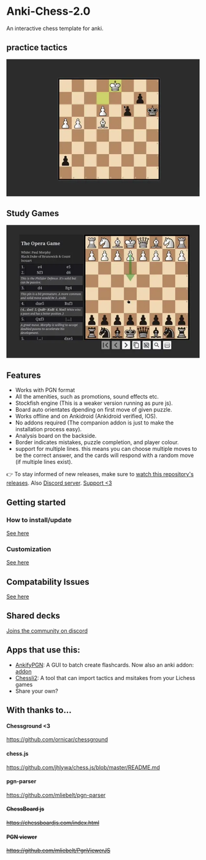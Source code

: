 # Anki-Chess-2.0
An interactive chess template for anki.

## practice tactics

![chess GIF](examples/puzzleDemo.webp)

## Study Games

![chess GIF](examples/viewerDemo.webp)


## Features

- Works with PGN format
- All the amenities, such as promotions, sound effects etc.
- Stockfish engine (This is a weaker version running as pure js).
- Board auto orientates dpending on first move of given puzzle.
- Works offline and on Ankidroid (Ankidroid verified, IOS).
- No addons required (The companion addon is just to make the installation process easy).
- Analysis board on the backside.
- Border indicates mistakes, puzzle completion, and player colour.
- support for multiple lines. this means you can choose multiple moves to be the correct answer, and the cards will respond with a random move (if multiple lines exist).

👉 To stay informed of new releases, make sure to [watch this repository's releases](https://help.github.com/en/articles/watching-and-unwatching-releases-for-a-repository). Also [Discord server](
https://discord.gg/YPj4Pz2Qzw). [Support <3](https://ko-fi.com/towelsniffer1437)


## Getting started

### How to install/update

[See here](documentation/installation.md)

### Customization

[See here](documentation/userConfig.md)


## Compatability Issues

[See here](documentation/compatability.md)

## Shared decks

[Joins the community on discord](https://discord.gg/hEhzRH7pMG)

## Apps that use this:

- [AnkifyPGN](https://github.com/ThoughtfulSenpai/AnkifyPGN): A GUI to batch create flashcards. Now also an anki addon: [
addon](https://ankiweb.net/shared/info/569467423)
- [Chessli2](https://github.com/pwenker/chessli2/tree/main): A tool that can import tactics and msitakes from your Lichess games
- Share your own?

## With thanks to...

#### Chessground <3
https://github.com/ornicar/chessground

#### chess.js
https://github.com/jhlywa/chess.js/blob/master/README.md

#### pgn-parser
https://github.com/mliebelt/pgn-parser


#### ~~ChessBoard js~~
~~https://chessboardjs.com/index.html~~

#### ~~PGN viewer~~
~~https://github.com/mliebelt/PgnViewerJS~~

